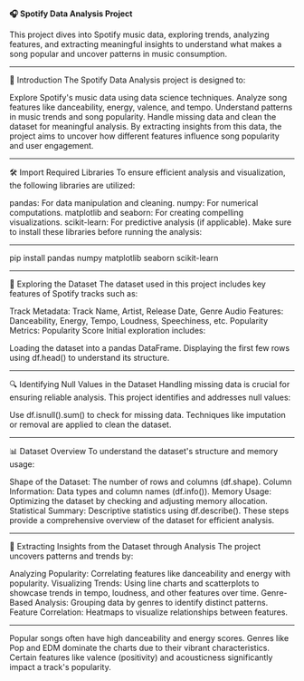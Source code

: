 **🎧 Spotify Data Analysis Project**


This project dives into Spotify music data, exploring trends, analyzing features, and extracting meaningful insights to understand what makes a song popular and uncover patterns in music consumption.

________________________________________________________________________________________________

📌 Introduction
The Spotify Data Analysis project is designed to:

Explore Spotify's music data using data science techniques.
Analyze song features like danceability, energy, valence, and tempo.
Understand patterns in music trends and song popularity.
Handle missing data and clean the dataset for meaningful analysis.
By extracting insights from this data, the project aims to uncover how different features influence song popularity and user engagement.

________________________________________________________________________________________________


🛠️ Import Required Libraries
To ensure efficient analysis and visualization, the following libraries are utilized:

pandas: For data manipulation and cleaning.
numpy: For numerical computations.
matplotlib and seaborn: For creating compelling visualizations.
scikit-learn: For predictive analysis (if applicable).
Make sure to install these libraries before running the analysis:

________________________________________________________________________________________________
pip install pandas numpy matplotlib seaborn scikit-learn
________________________________________________________________________________________________


📂 Exploring the Dataset
The dataset used in this project includes key features of Spotify tracks such as:

Track Metadata: Track Name, Artist, Release Date, Genre
Audio Features: Danceability, Energy, Tempo, Loudness, Speechiness, etc.
Popularity Metrics: Popularity Score
Initial exploration includes:

Loading the dataset into a pandas DataFrame.
Displaying the first few rows using df.head() to understand its structure.

________________________________________________________________________________________________


🔍 Identifying Null Values in the Dataset
Handling missing data is crucial for ensuring reliable analysis. This project identifies and addresses null values:

Use df.isnull().sum() to check for missing data.
Techniques like imputation or removal are applied to clean the dataset.

________________________________________________________________________________________________

📊 Dataset Overview
To understand the dataset's structure and memory usage:

Shape of the Dataset: The number of rows and columns (df.shape).
Column Information: Data types and column names (df.info()).
Memory Usage: Optimizing the dataset by checking and adjusting memory allocation.
Statistical Summary: Descriptive statistics using df.describe().
These steps provide a comprehensive overview of the dataset for efficient analysis.

________________________________________________________________________________________________

🔎 Extracting Insights from the Dataset through Analysis
The project uncovers patterns and trends by:

Analyzing Popularity: Correlating features like danceability and energy with popularity.
Visualizing Trends: Using line charts and scatterplots to showcase trends in tempo, loudness, and other features over time.
Genre-Based Analysis: Grouping data by genres to identify distinct patterns.
Feature Correlation: Heatmaps to visualize relationships between features.

________________________________________________________________________________________________


Popular songs often have high danceability and energy scores.
Genres like Pop and EDM dominate the charts due to their vibrant characteristics.
Certain features like valence (positivity) and acousticness significantly impact a track's popularity.
